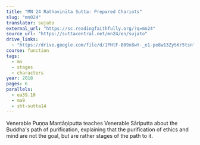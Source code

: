 ```yaml
---
title: "MN 24 Rathavinīta Sutta: Prepared Chariots"
slug: "mn024"
translator: sujato
external_url: "https://sc.readingfaithfully.org/?q=mn24"
source_url: "https://suttacentral.net/mn24/en/sujato"
drive_links:
  - "https://drive.google.com/file/d/1PHtF-B09x8wY-_e1-pe8w13ZySKr5tsn"
course: function
tags:
  - mn
  - stages
  - characters
year: 2018
pages: 6
parallels:
  - ea39.10
  - ma9
  - sht-sutta14
---
```


Venerable Puṇṇa Mantāṇiputta teaches Venerable Sāriputta about the Buddha's path of purification, explaining that the purification of ethics and mind are not the goal, but are rather stages of the path to it.
